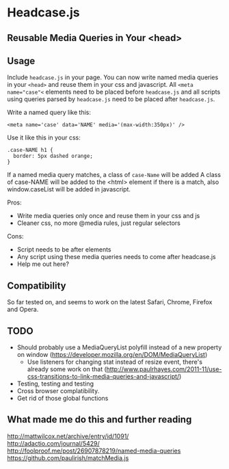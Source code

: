 Headcase.js
===

Reusable Media Queries in Your &lt;head&gt;
---

Usage
-----

Include <code>headcase.js</code> in your page. You can now write named media queries in your <code>&lt;head&gt;</code> and reuse them in your css and javascript. All <code>&lt;meta name="case"&lt;</code> elements need to be placed before <code>headcase.js</code> and all scripts using queries parsed by <code>headcase.js</code> need to be placed after <code>headcase.js</code>.

Write a named query like this:

    <meta name='case' data='NAME' media='(max-width:350px)' />

Use it like this in your css:

    .case-NAME h1 {
      border: 5px dashed orange;
    }

If a named media query matches, a class of <code>case-Name</code> will be added
A class of case-NAME will be added to the &lt;html&gt; element if there is a match, also window.caseList will be added in javascript.


Pros:

- Write media queries only once and reuse them in your css and js
- Cleaner css, no more @media rules, just regular selectors

Cons:

- Script needs to be after <meta> elements
- Any script using these media queries needs to come after headcase.js
- Help me out here?


Compatibility
---

So far tested on, and seems to work on the latest Safari, Chrome, Firefox and Opera.


TODO
---

- Should probably use a MediaQueryList polyfill instead of a new property on window (https://developer.mozilla.org/en/DOM/MediaQueryList)
  - Use listeners for changing stat instead of resize event, there's already some work on that (http://www.paulrhayes.com/2011-11/use-css-transitions-to-link-media-queries-and-javascript/)
- Testing, testing and testing
- Cross browser complatibility.
- Get rid of those global functions


What made me do this and further reading
---

http://mattwilcox.net/archive/entry/id/1091/
http://adactio.com/journal/5429/
http://foolproof.me/post/26907878219/named-media-queries
https://github.com/paulirish/matchMedia.js